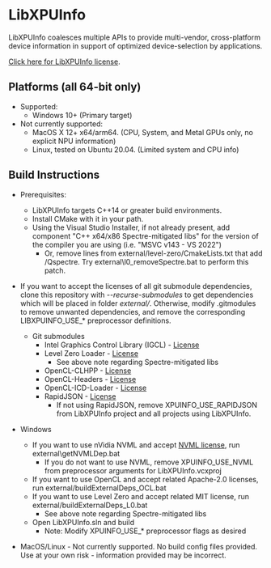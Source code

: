 # LibXPUInfo
LibXPUInfo coalesces multiple APIs to provide multi-vendor, cross-platform device information in support of optimized device-selection by applications.

[Click here for LibXPUInfo license](LICENSE.txt).

## Platforms (all 64-bit only)
* Supported:
  * Windows 10+ (Primary target)
* Not currently supported:
  * MacOS X 12+ x64/arm64. (CPU, System, and Metal GPUs only, no explicit NPU information)
  * Linux, tested on Ubuntu 20.04. (Limited system and CPU info)

## Build Instructions
* Prerequisites:
  * LibXPUInfo targets C++14 or greater build environments. 
  * Install CMake with it in your path.
  * Using the Visual Studio Installer, if not already present, add component "C++ x64/x86 Spectre-mitigated libs" for the version of the compiler you are using (i.e. "MSVC v143 - VS 2022")
    * Or, remove lines from external/level-zero/CmakeLists.txt that add /Qspectre.  Try external\l0_removeSpectre.bat to perform this patch.

* If you want to accept the licenses of all git submodule dependencies, clone this repository with _--recurse-submodules_ to get dependencies which will be placed in folder _external/_.  Otherwise, modify .gitmodules to remove unwanted dependencies, and remove the corresponding LIBXPUINFO_USE_* preprocessor definitions.
  * Git submodules
    * Intel Graphics Control Library (IGCL) - [License](https://github.com/intel/drivers.gpu.control-library/blob/master/License.txt)
	* Level Zero Loader - [License](https://github.com/oneapi-src/level-zero/blob/master/LICENSE)
      * See above note regarding Spectre-mitigated libs
	* OpenCL-CLHPP - [License](https://github.com/KhronosGroup/OpenCL-CLHPP/blob/main/LICENSE.txt)
	* OpenCL-Headers - [License](https://github.com/KhronosGroup/OpenCL-Headers/blob/main/LICENSE)
	* OpenCL-ICD-Loader - [License](https://github.com/KhronosGroup/OpenCL-ICD-Loader/blob/main/LICENSE)
	* RapidJSON - [License](https://github.com/Tencent/rapidjson/blob/master/license.txt)
      * If not using RapidJSON, remove XPUINFO_USE_RAPIDJSON from LibXPUInfo project and all projects using LibXPUInfo.

* Windows
  * If you want to use nVidia NVML and accept [NVML license](https://developer.download.nvidia.com/compute/cuda/redist/cuda_nvml_dev/LICENSE.txt), run external\getNVMLDep.bat
    * If you do not want to use NVML, remove XPUINFO_USE_NVML from preprocessor arguments for LibXPUInfo.vcxproj
  * If you want to use OpenCL and accept related Apache-2.0 licenses, run external/buildExternalDeps_OCL.bat
  * If you want to use Level Zero and accept related MIT license, run external/buildExternalDeps_L0.bat
    * See above note regarding Spectre-mitigated libs
  * Open LibXPUInfo.sln and build
    * Note: Modify XPUINFO_USE_* preprocessor flags as desired 
 * MacOS/Linux - Not currently supported. No build config files provided. Use at your own risk - information provided may be incorrect.
